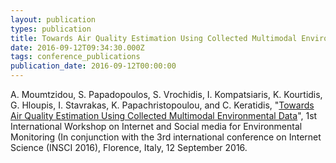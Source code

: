 ```yaml
---
layout: publication
types: publication
title: Towards Air Quality Estimation Using Collected Multimodal Environmental Data
date: 2016-09-12T09:34:30.000Z
tags: conference_publications
publication_date: 2016-09-12T00:00:00
---
```

A. Moumtzidou, S. Papadopoulos, S. Vrochidis, I. Kompatsiaris, K. Kourtidis, G. Hloupis, I. Stavrakas, K. Papachristopoulou, and C. Keratidis, "[Towards Air Quality Estimation Using Collected Multimodal Environmental Data](https://www.researchgate.net/publication/311087115_Towards_Air_Quality_Estimation_Using_Collected_Multimodal_Environmental_Data)", 1st International Workshop on Internet and Social media for Environmental Monitoring (In conjunction with the 3rd international conference on Internet Science (INSCI 2016), Florence, Italy, 12 September 2016.